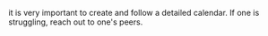it is very important to create and follow a detailed calendar.
If one is struggling, reach out to one's peers.
